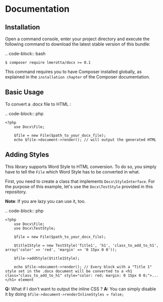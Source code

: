 # Documentation

## Installation

Open a command console, enter your project directory and execute the
following command to download the latest stable version of this bundle:

.. code-block:: bash

    $ composer require lmerotta/docx >= 0.1

This command requires you to have Composer installed globally, as explained
in the `installation chapter` of the Composer documentation.

## Basic Usage

To convert a .docx file to HTML :

.. code-block:: php

    <?php
        use Docx\File;
        
        $file = new File($path_to_your_docx_file);
        echo $file->document->render(); // will output the generated HTML

## Adding Styles

This library supports Word Style to HTML conversion. To do so, you simply have to tell the `File` which Word Style has to be converted in what.

First, you need to create a class that implements `Docx\StyleInterface`. For the purpose of this example, let's use the `Docx\TestStyle` provided in this repository.

**Note**: If you are lazy you can use it, too.

.. code-block:: php

    <?php
        use Docx\File;
        use Docx\TestStyle;
        
        $file = new File($path_to_your_docx_file);
        
        $title1Style = new TestStyle('Title1', 'h1', 'class_to_add_to_h1', array('color' => 'red', 'margin' => '0 15px 0 0'));
        
        $file->addStyle($title1Style);
        
        echo $file->document->render(); // Every block with a "Title 1" style set in the .docx document will be converted to a <h1 class="class_to_add_to_h1" style="color: red; margin: 0 15px 0 0;">...</h1> element
        
        
**Q:** What if I don't want to output the inline CSS ?
**A:** You can simply disable it by doing `$file->document->renderInlineStyles = false;`